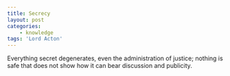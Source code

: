 ```yaml
---
title: Secrecy
layout: post
categories:
    - knowledge
tags: 'Lord Acton'
---
```


Everything secret degenerates, even the administration of justice; nothing is safe that does not show how it can bear discussion and publicity.